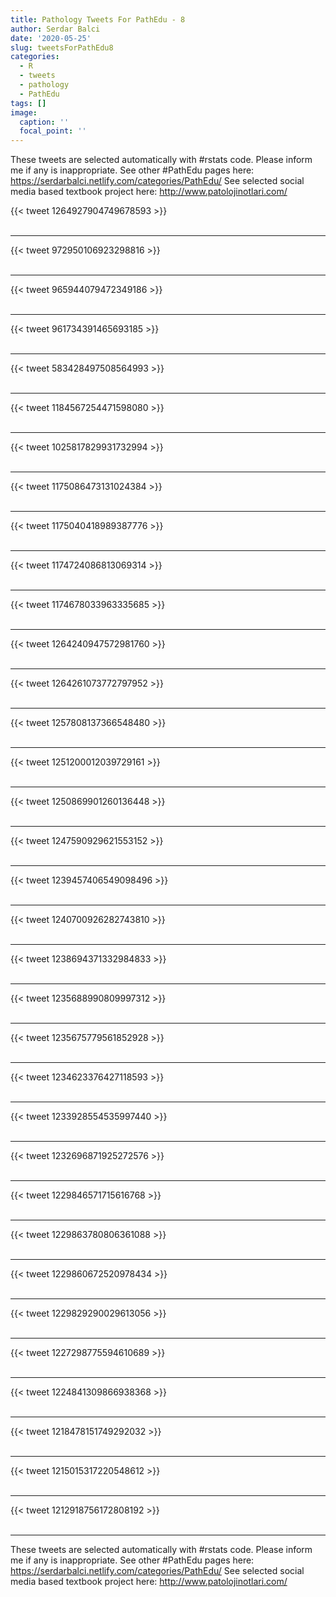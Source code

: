 ```yaml
---
title: Pathology Tweets For PathEdu - 8
author: Serdar Balci
date: '2020-05-25'
slug: tweetsForPathEdu8
categories:
  - R
  - tweets
  - pathology
  - PathEdu
tags: []
image:
  caption: ''
  focal_point: ''
---
```



These tweets are selected automatically with #rstats code. Please inform me if any is inappropriate.
See other #PathEdu pages here: https://serdarbalci.netlify.com/categories/PathEdu/ 
See selected social media based textbook project here: http://www.patolojinotlari.com/

{{< tweet 1264927904749678593 >}}
<br>
<br>
<hr>
{{< tweet 972950106923298816 >}}
<br>
<br>
<hr>
{{< tweet 965944079472349186 >}}
<br>
<br>
<hr>
{{< tweet 961734391465693185 >}}
<br>
<br>
<hr>
{{< tweet 583428497508564993 >}}
<br>
<br>
<hr>
{{< tweet 1184567254471598080 >}}
<br>
<br>
<hr>
{{< tweet 1025817829931732994 >}}
<br>
<br>
<hr>
{{< tweet 1175086473131024384 >}}
<br>
<br>
<hr>
{{< tweet 1175040418989387776 >}}
<br>
<br>
<hr>
{{< tweet 1174724086813069314 >}}
<br>
<br>
<hr>
{{< tweet 1174678033963335685 >}}
<br>
<br>
<hr>
{{< tweet 1264240947572981760 >}}
<br>
<br>
<hr>
{{< tweet 1264261073772797952 >}}
<br>
<br>
<hr>
{{< tweet 1257808137366548480 >}}
<br>
<br>
<hr>
{{< tweet 1251200012039729161 >}}
<br>
<br>
<hr>
{{< tweet 1250869901260136448 >}}
<br>
<br>
<hr>
{{< tweet 1247590929621553152 >}}
<br>
<br>
<hr>
{{< tweet 1239457406549098496 >}}
<br>
<br>
<hr>
{{< tweet 1240700926282743810 >}}
<br>
<br>
<hr>
{{< tweet 1238694371332984833 >}}
<br>
<br>
<hr>
{{< tweet 1235688990809997312 >}}
<br>
<br>
<hr>
{{< tweet 1235675779561852928 >}}
<br>
<br>
<hr>
{{< tweet 1234623376427118593 >}}
<br>
<br>
<hr>
{{< tweet 1233928554535997440 >}}
<br>
<br>
<hr>
{{< tweet 1232696871925272576 >}}
<br>
<br>
<hr>
{{< tweet 1229846571715616768 >}}
<br>
<br>
<hr>
{{< tweet 1229863780806361088 >}}
<br>
<br>
<hr>
{{< tweet 1229860672520978434 >}}
<br>
<br>
<hr>
{{< tweet 1229829290029613056 >}}
<br>
<br>
<hr>
{{< tweet 1227298775594610689 >}}
<br>
<br>
<hr>
{{< tweet 1224841309866938368 >}}
<br>
<br>
<hr>
{{< tweet 1218478151749292032 >}}
<br>
<br>
<hr>
{{< tweet 1215015317220548612 >}}
<br>
<br>
<hr>
{{< tweet 1212918756172808192 >}}
<br>
<br>
<hr>


These tweets are selected automatically with #rstats code. Please inform me if any is inappropriate.
See other #PathEdu pages here: https://serdarbalci.netlify.com/categories/PathEdu/ 
See selected social media based textbook project here: http://www.patolojinotlari.com/
